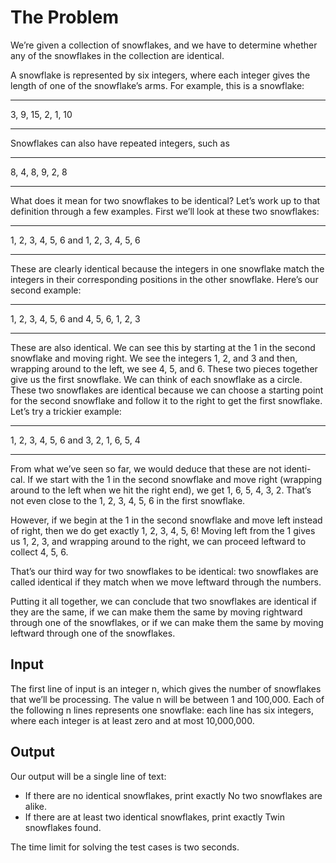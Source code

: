 # The Problem

We’re given a collection of snowflakes, and we have to determine whether
any of the snowflakes in the collection are identical.

A snowflake is represented by six integers, where each integer gives the
length of one of the snowflake’s arms.
For example, this is a snowflake:

---
3, 9, 15, 2, 1, 10

---

Snowflakes can also have repeated integers, such as

---
8, 4, 8, 9, 2, 8

---

What does it mean for two snowflakes to be identical? Let’s work up to that definition through a few examples.
First we’ll look at these two snowflakes:

---
1, 2, 3, 4, 5, 6
and
1, 2, 3, 4, 5, 6

---

These are clearly identical because the integers in one snowflake match
the integers in their corresponding positions in the other snowflake.
Here’s our second example:

---
1, 2, 3, 4, 5, 6
and
4, 5, 6, 1, 2, 3

---

These are also identical. We can see this by starting at the 1 in the second snowflake and moving right. We see the integers 1, 2, and 3 and then,
wrapping around to the left, we see 4, 5, and 6. These two pieces together
give us the first snowflake.
We can think of each snowflake as a circle. These two snowflakes are
identical because we can choose a starting point for the second snowflake
and follow it to the right to get the first snowflake.
Let’s try a trickier example:

---
1, 2, 3, 4, 5, 6
and
3, 2, 1, 6, 5, 4

---

From what we’ve seen so far, we would deduce that these are not identi-
cal. If we start with the 1 in the second snowflake and move right (wrapping around to the left when we hit the right end), we get 1, 6, 5, 4, 3, 2. That’s
not even close to the 1, 2, 3, 4, 5, 6 in the first snowflake.

However, if we begin at the 1 in the second snowflake and move left instead of right, then we do get exactly 1, 2, 3, 4, 5, 6! Moving left from the 1
gives us 1, 2, 3, and wrapping around to the right, we can proceed leftward
to collect 4, 5, 6.

That’s our third way for two snowflakes to be identical: two snowflakes
are called identical if they match when we move leftward through the
numbers.

Putting it all together, we can conclude that two snowflakes are identical if they are the same, if we can make them the same by moving rightward
through one of the snowflakes, or if we can make them the same by moving
leftward through one of the snowflakes.

## Input

The first line of input is an integer n, which gives the number of snowflakes
that we’ll be processing. The value n will be between 1 and 100,000. Each
of the following n lines represents one snowflake: each line has six integers,
where each integer is at least zero and at most 10,000,000.

## Output

Our output will be a single line of text:

- If there are no identical snowflakes, print exactly No two snowflakes are alike.
- If there are at least two identical snowflakes, print exactly
Twin snowflakes found.

The time limit for solving the test cases is two seconds.
